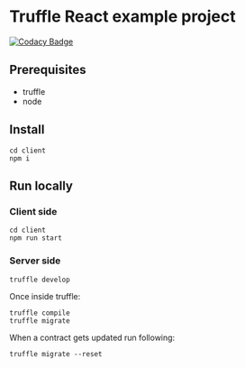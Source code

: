# Truffle React example project

[![Codacy Badge](https://api.codacy.com/project/badge/Grade/df47b7a5ca36487082a64c910f2e8e77)](https://app.codacy.com/manual/tomasBustamante/truffle-react?utm_source=github.com&utm_medium=referral&utm_content=tomasBustamante/truffle-react&utm_campaign=Badge_Grade_Dashboard)

## Prerequisites

- truffle
- node

## Install

```console
cd client
npm i
```

## Run locally

### Client side

```console
cd client
npm run start
```

### Server side

```console
truffle develop
```

Once inside truffle:

```console
truffle compile
truffle migrate
```

When a contract gets updated run following:

```console
truffle migrate --reset
```
